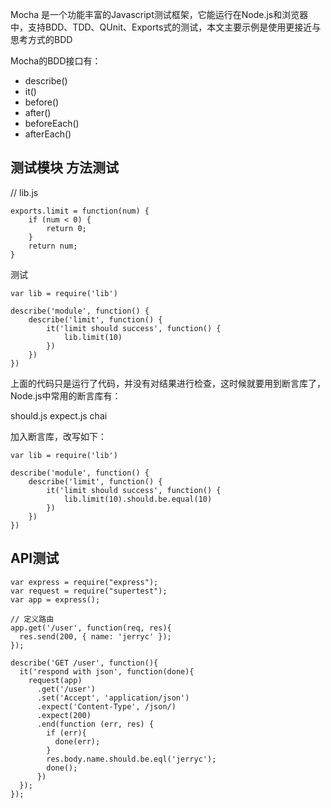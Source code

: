 Mocha 是一个功能丰富的Javascript测试框架，它能运行在Node.js和浏览器中，支持BDD、TDD、QUnit、Exports式的测试，本文主要示例是使用更接近与思考方式的BDD

Mocha的BDD接口有：

- describe()
- it()
- before()
- after()
- beforeEach()
- afterEach()

## 测试模块 方法测试
// lib.js
```
exports.limit = function(num) {
    if (num < 0) {
        return 0;
    }
    return num;
}
```

测试
```
var lib = require('lib')

describe('module', function() {
    describe('limit', function() {
        it('limit should success', function() {
            lib.limit(10)
        })
    })
})
```
上面的代码只是运行了代码，并没有对结果进行检查，这时候就要用到断言库了，Node.js中常用的断言库有：

should.js
expect.js
chai

加入断言库，改写如下：
```
var lib = require('lib')

describe('module', function() {
    describe('limit', function() {
        it('limit should success', function() {
            lib.limit(10).should.be.equal(10)
        })
    })
})
```

## API测试

```
var express = require("express");
var request = require("supertest");
var app = express();

// 定义路由
app.get('/user', function(req, res){
  res.send(200, { name: 'jerryc' });
});

describe('GET /user', function(){
  it('respond with json', function(done){
    request(app)
      .get('/user')
      .set('Accept', 'application/json')
      .expect('Content-Type', /json/)
      .expect(200)
      .end(function (err, res) {
        if (err){
          done(err);
        }
        res.body.name.should.be.eql('jerryc');
        done();
      })
  });
});
```

